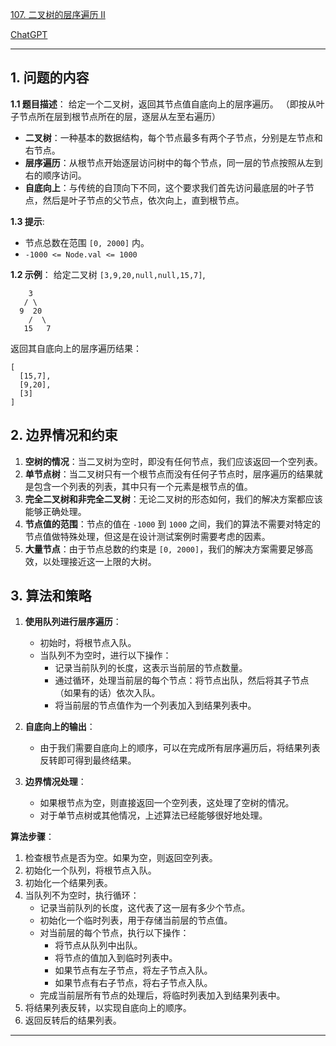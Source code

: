 [107. 二叉树的层序遍历 II](https://leetcode.cn/problems/binary-tree-level-order-traversal-ii)

[ChatGPT](chat.openai.com)

---

## 1. 问题的内容
**1.1 题目描述**：
给定一个二叉树，返回其节点值自底向上的层序遍历。 （即按从叶子节点所在层到根节点所在的层，逐层从左至右遍历）

- **二叉树**：一种基本的数据结构，每个节点最多有两个子节点，分别是左节点和右节点。
- **层序遍历**：从根节点开始逐层访问树中的每个节点，同一层的节点按照从左到右的顺序访问。
- **自底向上**：与传统的自顶向下不同，这个要求我们首先访问最底层的叶子节点，然后是叶子节点的父节点，依次向上，直到根节点。

**1.3 提示**:
- 节点总数在范围 `[0, 2000]` 内。
- `-1000 <= Node.val <= 1000`

**1.2 示例**：
给定二叉树 `[3,9,20,null,null,15,7]`,

```
    3
   / \
  9  20
    /  \
   15   7
```

返回其自底向上的层序遍历结果：

```
[
  [15,7],
  [9,20],
  [3]
]
```

## 2. 边界情况和约束
1. **空树的情况**：当二叉树为空时，即没有任何节点，我们应该返回一个空列表。
2. **单节点树**：当二叉树只有一个根节点而没有任何子节点时，层序遍历的结果就是包含一个列表的列表，其中只有一个元素是根节点的值。
3. **完全二叉树和非完全二叉树**：无论二叉树的形态如何，我们的解决方案都应该能够正确处理。
4. **节点值的范围**：节点的值在 `-1000` 到 `1000` 之间，我们的算法不需要对特定的节点值做特殊处理，但这是在设计测试案例时需要考虑的因素。
5. **大量节点**：由于节点总数的约束是 `[0, 2000]`，我们的解决方案需要足够高效，以处理接近这一上限的大树。

## 3. 算法和策略
1. **使用队列进行层序遍历**：
   - 初始时，将根节点入队。
   - 当队列不为空时，进行以下操作：
     - 记录当前队列的长度，这表示当前层的节点数量。
     - 通过循环，处理当前层的每个节点：将节点出队，然后将其子节点（如果有的话）依次入队。
     - 将当前层的节点值作为一个列表加入到结果列表中。

2. **自底向上的输出**：
   - 由于我们需要自底向上的顺序，可以在完成所有层序遍历后，将结果列表反转即可得到最终结果。

3. **边界情况处理**：
   - 如果根节点为空，则直接返回一个空列表，这处理了空树的情况。
   - 对于单节点树或其他情况，上述算法已经能够很好地处理。

**算法步骤**：

1. 检查根节点是否为空。如果为空，则返回空列表。
2. 初始化一个队列，将根节点入队。
3. 初始化一个结果列表。
4. 当队列不为空时，执行循环：
   - 记录当前队列的长度，这代表了这一层有多少个节点。
   - 初始化一个临时列表，用于存储当前层的节点值。
   - 对当前层的每个节点，执行以下操作：
     - 将节点从队列中出队。
     - 将节点的值加入到临时列表中。
     - 如果节点有左子节点，将左子节点入队。
     - 如果节点有右子节点，将右子节点入队。
   - 完成当前层所有节点的处理后，将临时列表加入到结果列表中。
5. 将结果列表反转，以实现自底向上的顺序。
6. 返回反转后的结果列表。

---